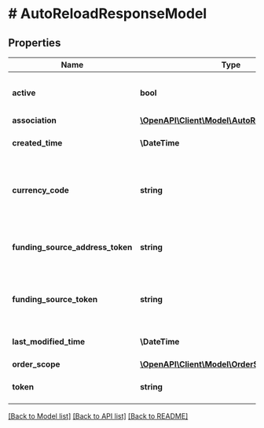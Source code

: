 # # AutoReloadResponseModel

## Properties

Name | Type | Description | Notes
------------ | ------------- | ------------- | -------------
**active** | **bool** | Specifies whether the auto reload is active.  This field is returned if it exists in the resource. | [optional] [default to true]
**association** | [**\OpenAPI\Client\Model\AutoReloadAssociation**](AutoReloadAssociation.md) |  | [optional]
**created_time** | **\DateTime** | Date and time when the auto reload object was created, in UTC. |
**currency_code** | **string** | Three-digit link:https://www.iso.org/iso-4217-currency-codes.html[ISO 4217 currency code, window&#x3D;\&quot;_blank\&quot;]. |
**funding_source_address_token** | **string** | Unique identifier of the funding source address to use for this auto reload.  This field is returned if it exists in the resource. | [optional]
**funding_source_token** | **string** | Unique identifier of the funding source to use for this auto reload.  This field is returned if it exists in the resource. | [optional]
**last_modified_time** | **\DateTime** | Date and time when the auto reload object was last modified, in UTC. |
**order_scope** | [**\OpenAPI\Client\Model\OrderScope**](OrderScope.md) |  |
**token** | **string** | Unique identifier of the auto reload.  This field is always returned. | [optional]

[[Back to Model list]](../../README.md#models) [[Back to API list]](../../README.md#endpoints) [[Back to README]](../../README.md)
